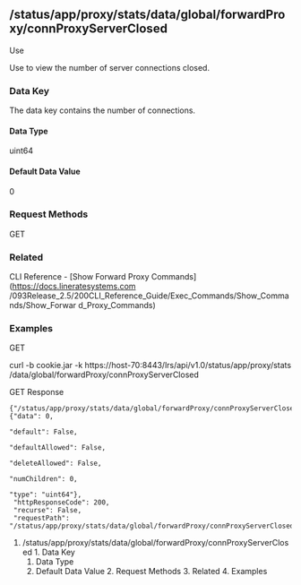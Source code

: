 ## /status/app/proxy/stats/data/global/forwardProxy/connProxyServerClosed

Use

Use to view the number of server connections closed.

### Data Key

The data key contains the number of connections.

#### Data Type

uint64

#### Default Data Value

0

### Request Methods

GET

### Related

CLI Reference - [Show Forward Proxy Commands](https://docs.lineratesystems.com
/093Release_2.5/200CLI_Reference_Guide/Exec_Commands/Show_Commands/Show_Forwar
d_Proxy_Commands)

### Examples

GET

curl -b cookie.jar -k https://host-70:8443/lrs/api/v1.0/status/app/proxy/stats
/data/global/forwardProxy/connProxyServerClosed

GET Response

    
    {"/status/app/proxy/stats/data/global/forwardProxy/connProxyServerClosed": {"data": 0,
                                                                                 "default": False,
                                                                                 "defaultAllowed": False,
                                                                                 "deleteAllowed": False,
                                                                                 "numChildren": 0,
                                                                                 "type": "uint64"},
     "httpResponseCode": 200,
     "recurse": False,
     "requestPath": "/status/app/proxy/stats/data/global/forwardProxy/connProxyServerClosed"}
    

  1. /status/app/proxy/stats/data/global/forwardProxy/connProxyServerClosed
    1. Data Key
      1. Data Type
      2. Default Data Value
    2. Request Methods
    3. Related
    4. Examples

